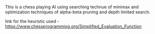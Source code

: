 This is a chess playing AI using searching technue of minimax and optimization techniques of alpha-beta pruning and depth limited search.

link for the heuristic used - https://www.chessprogramming.org/Simplified_Evaluation_Function